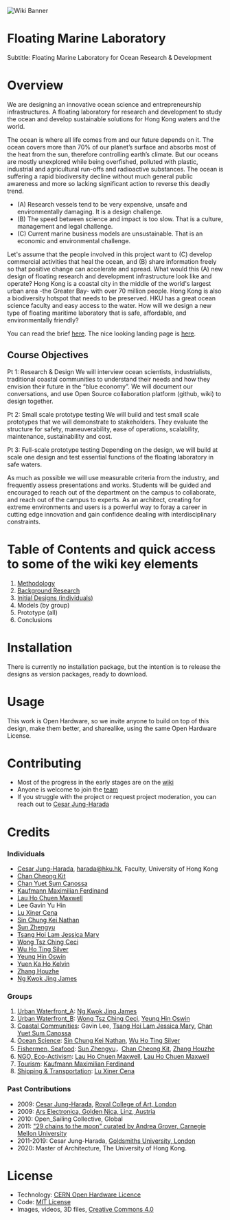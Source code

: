 ![Wiki Banner](https://github.com/Floating-Marine-Laboratory/Floating-Marine-Laboratory/blob/master/Wiki/banner.png?raw=true)

# Floating Marine Laboratory
Subtitle: Floating Marine Laboratory for Ocean Research &amp; Development
  
# Overview
We are designing an innovative ocean science and entrepreneurship infrastructures. A floating laboratory for research and development to study the ocean and develop sustainable solutions for Hong Kong waters and the world. 

The ocean is where all life comes from and our future depends on it. The ocean covers more than 70% of our planet’s surface and absorbs most of the heat from the sun, therefore controlling earth’s climate. But our oceans are mostly unexplored while being overfished, polluted with plastic, industrial and agricultural run-offs and radioactive substances. The ocean is suffering a rapid biodiversity decline without much general public awareness and more so lacking significant action to reverse this deadly trend.

* (A) Research vessels tend to be very expensive, unsafe and environmentally damaging. It is a design challenge. 
* (B) The speed between science and impact is too slow. That is a culture, management and legal challenge. 
* (C) Current marine business models are unsustainable. That is an economic and environmental challenge. 

Let's assume that the people involved in this project want to (C) develop commercial activities that heal the ocean, and (B) share information freely so that positive change can accelerate and spread. What would this (A) new design of floating research and development infrastructure look like and operate?
Hong Kong is a coastal city in the middle of the world's largest urban area -the Greater Bay- with over 70 million people. Hong Kong is also a biodiversity hotspot that needs to be preserved. HKU has a great ocean science faculty and easy access to the water. 
How will we design a new type of floating maritime laboratory that is safe, affordable, and environmentally friendly?

You can read the brief [here](https://docs.google.com/document/d/1_F7JANGswgWiD_IbHQKolgqkZA33SZAd__AngIsY07o/edit). The nice looking landing page is [here](https://floating-marine-laboratory.github.io/Floating-Marine-Laboratory/).

## Course Objectives 
Pt 1: Research & Design
We will interview ocean scientists, industrialists, traditional coastal communities to understand their needs and how they envision their future in the “blue economy”. We will document our conversations, and use Open Source collaboration platform (github, wiki) to design together.

Pt 2: Small scale prototype testing
We will build and test small scale prototypes that we will demonstrate to stakeholders. They evaluate the structure for safety, maneuverability, ease of operations, scalability, maintenance, sustainability and cost.

Pt 3: Full-scale prototype testing
Depending on the design, we will build at scale one design and test essential functions of the floating laboratory in safe waters.

As much as possible we will use measurable criteria from the industry, and frequently assess presentations and works. Students will be guided and encouraged to reach out of the department on the campus to collaborate, and reach out of the campus to experts. As an architect, creating for extreme environments and users is a powerful way to foray a career in cutting edge innovation and gain confidence dealing with interdisciplinary constraints. 


# Table of Contents and quick access to some of the wiki key elements
1. [Methodology](https://github.com/Floating-Marine-Laboratory/Floating-Marine-Laboratory/wiki/Methodology)
2. [Background Research](https://github.com/Floating-Marine-Laboratory/Floating-Marine-Laboratory/wiki/Background-Research)
3. [Initial Designs (individuals)](https://github.com/Floating-Marine-Laboratory/Floating-Marine-Laboratory/wiki/Initial-Designs)
4. Models (by group)
5. Prototype (all)
6. Conclusions

# Installation
There is currently no installation package, but the intention is to release the designs as version packages, ready to download. 

# Usage
This work is Open Hardware, so we invite anyone to build on top of this design, make them better, and sharealike, using the same Open Hardware License. 

# Contributing
* Most of the progress in the early stages are on the [wiki](https://github.com/Floating-Marine-Laboratory/Floating-Marine-Laboratory/wiki) 
* Anyone is welcome to join the [team](https://github.com/orgs/Floating-Marine-Laboratory/people)
* If you struggle with the project or request project moderation, you can reach out to [Cesar Jung-Harada](https://github.com/cesarharada)

# Credits
### Individuals
* [Cesar Jung-Harada](https://github.com/cesarharada), harada@hku.hk, Faculty, University of Hong Kong
* [Chan Cheong Kit](https://github.com/cheongkit)
* [Chan Yuet Sum Canossa](https://github.com/canoss)
* [Kaufmann Maximilian Ferdinand](https://github.com/m-kauf)
* [Lau Ho Chuen Maxwell](https://github.com/lhcmaxwell)
* Lee Gavin Yu Hin
* [Lu Xiner Cena](https://github.com/cenalu)
* [Sin Chung Kei Nathan](https://github.com/nsck1)
* [Sun Zhengyu](https://github.com/zyusun)
* [Tsang Hoi Lam Jessica Mary](https://github.com/jessmarytsang)
* [Wong Tsz Ching Ceci](https://github.com/ceciw)
* [Wu Ho Ting Silver](https://github.com/silverwuht)
* [Yeung Hin Oswin](https://github.com/OswinYH)
* [Yuen Ka Ho Kelvin](https://github.com/kelvin-yuen)
* [Zhang Houzhe](https://github.com/Houzhe-Zhang)
* [Ng Kwok Jing James](https://github.com/James-Ngkj)


### Groups
1. [Urban Waterfront_A](https://github.com/Floating-Marine-Laboratory/Floating-Marine-Laboratory/wiki/Initial-Designs-Urban-Waterfront): [Ng Kwok Jing James](https://github.com/James-Ngkj)
1. [Urban Waterfront_B](https://github.com/Floating-Marine-Laboratory/Floating-Marine-Laboratory/wiki/Initial-Designs-Urban-Waterfront_B): [Wong Tsz Ching Ceci](https://github.com/ceciw), [Yeung Hin Oswin](https://github.com/OswinYH)
3. [Coastal Communities](https://github.com/Floating-Marine-Laboratory/Floating-Marine-Laboratory/wiki/Initial-Designs-Coastal-Communities): Gavin Lee, [Tsang Hoi Lam Jessica Mary](https://github.com/jessmarytsang), [Chan Yuet Sum Canossa](https://github.com/canoss)
4. [Ocean Science](https://github.com/Floating-Marine-Laboratory/Floating-Marine-Laboratory/wiki/Initial-Designs-Ocean-Science): [Sin Chung Kei Nathan](https://github.com/nsck1), [Wu Ho Ting Silver](https://github.com/silverwuht)
5. [Fishermen, Seafood](https://github.com/Floating-Marine-Laboratory/Floating-Marine-Laboratory/wiki/Initial-Designs-Fisherman,-Seafood): [Sun Zhengyu](https://github.com/zyusun)，[Chan Cheong Kit](https://github.com/cheongkit), [Zhang Houzhe](https://github.com/Houzhe-Zhang)
6. [NGO, Eco-Activism](https://github.com/Floating-Marine-Laboratory/Floating-Marine-Laboratory/wiki/Initial-Designs-NGO,-Eco-Activism): [Lau Ho Chuen Maxwell](https://github.com/lhcmaxwell), [Lau Ho Chuen Maxwell](https://github.com/lhcmaxwell)
7. [Tourism](https://github.com/Floating-Marine-Laboratory/Floating-Marine-Laboratory/wiki/Initial-Designs-Tourism): [Kaufmann Maximilian Ferdinand](https://github.com/m-kauf)
8. [Shipping & Transportation](https://github.com/Floating-Marine-Laboratory/Floating-Marine-Laboratory/wiki/Initial-Design---Shipping-&-Transportation): [Lu Xiner Cena](https://github.com/cenalu)


### Past Contributions
* 2009: [Cesar Jung-Harada](https://github.com/cesarharada), [Royal College of Art, London](https://www.rca.ac.uk/)
* 2009: [Ars Electronica, Golden Nica, Linz, Austria](https://ars.electronica.art/nextidea/en/open-sailing/)
* 2010: Open_Sailing Collective, Global
* 2011: ["29 chains to the moon" curated by Andrea Grover, Carnegie Mellon University](http://millergallery.cfa.cmu.edu/exhibitions/29chainstothemoon/)
* 2011-2019: Cesar Jung-Harada, [Goldsmiths University, London](https://www.gold.ac.uk/)
* 2020: Master of Architecture, The University of Hong Kong.

# License
* Technology: [CERN Open Hardware Licence](https://kt.cern/open)
* Code: [MIT License](https://opensource.org/licenses/MIT)
* Images, videos, 3D files, [Creative Commons 4.0](https://creativecommons.org/licenses/by/4.0/)
